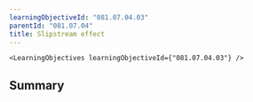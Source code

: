 ```yaml
---
learningObjectiveId: "081.07.04.03"
parentId: "081.07.04"
title: Slipstream effect
---
```


```tsx eval
<LearningObjectives learningObjectiveId={"081.07.04.03"} />
```

## Summary

